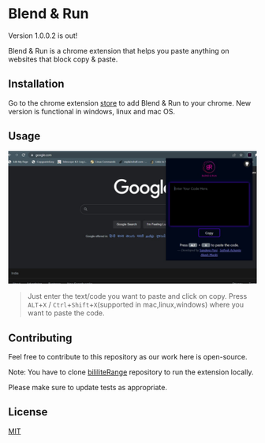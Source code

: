 # Blend & Run
Version 1.0.0.2 is out!

Blend & Run is a chrome extension that helps you paste anything on websites that block copy & paste.

## Installation

Go to the chrome extension [store]() to add Blend & Run to your chrome.
New version is functional in windows, linux and mac OS.


## Usage

![](https://github.com/HASHCUT69/Blend-n-Run/blob/master/images/screenshot-1.jpeg)

> Just enter the text/code you want to paste and click on copy. Press ` ALT`+`X` / `Ctrl`+`Shift`+`X`(supported in mac,linux,windows) where you want to paste the code.

## Contributing
Feel free to contribute to this repository as our work here is open-source.

Note: You have to clone [bililiteRange](https://github.com/dwachss/bililiteRange) repository to run the extension locally.

Please make sure to update tests as appropriate.

## License
[MIT](https://github.com/HASHCUT69/Blend-n-Run/blob/main/LICENSE)
